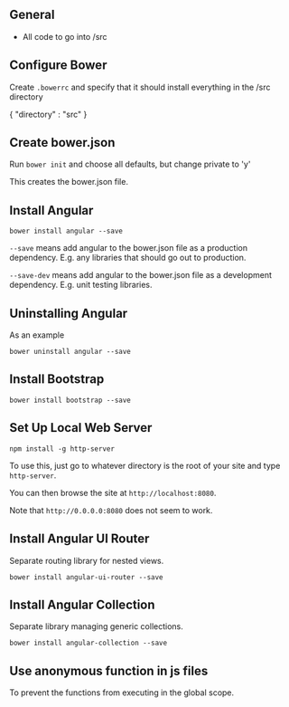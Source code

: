 General
-------

* All code to go into /src

Configure Bower
---------------

Create `.bowerrc` and specify that it should install everything in the /src
directory

{
  "directory" : "src"
}

Create bower.json
-----------------

Run `bower init` and choose all defaults, but change private to 'y'

This creates the bower.json file.

Install Angular
---------------

`bower install angular --save`

`--save` means add angular to the bower.json file as a production dependency.
E.g. any libraries that should go out to production.

`--save-dev` means add angular to the bower.json file as a development
dependency. E.g. unit testing libraries.

Uninstalling Angular
--------------------

As an example

`bower uninstall angular --save`


Install Bootstrap
-----------------

`bower install bootstrap --save`


Set Up Local Web Server
-----------------------

`npm install -g http-server`

To use this, just go to whatever directory is the root of your site and type
`http-server`.

You can then browse the site at `http://localhost:8080`.

Note that `http://0.0.0.0:8080` does not seem to work.


Install Angular UI Router
-------------------------

Separate routing library for nested views.

`bower install angular-ui-router --save`



Install Angular Collection
--------------------------

Separate library managing generic collections.

`bower install angular-collection --save`


Use anonymous function in js files
----------------------------------

To prevent the functions from executing in the global scope.
